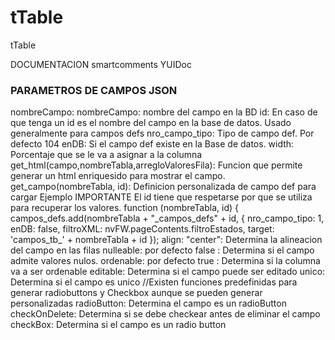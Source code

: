 # tTable
tTable

DOCUMENTACION
smartcomments 
YUIDoc


<p>
<h3> PARAMETROS DE CAMPOS JSON</h3>
     nombreCampo: nombreCampo: nombre del campo en la BD
    id: En caso de que tenga un id es el nombre del campo en la base de datos. Usado generalmente para campos defs
    nro_campo_tipo: Tipo de campo def. Por defecto 104
    enDB: Si el campo def existe en la Base de datos.
    width: Porcentaje que se le va a asignar a la columna
    get_html(campo,nombreTabla,arregloValoresFila): Funcion que permite generar un html enriquesido para mostrar el campo.
    get_campo(nombreTabla, id): Definicion personalizada de campo def para cargar
                                Ejemplo
                                IMPORTANTE El id tiene que respetarse por que se utiliza para recuperar los valores.
                                 function (nombreTabla, id) {
                                    campos_defs.add(nombreTabla + "_campos_defs" + id,
                                        {
                                            nro_campo_tipo: 1, enDB: false,
                                            filtroXML: nvFW.pageContents.filtroEstados,
                                            target: 'campos_tb_' + nombreTabla + id
                                        });
    align: "center": Determina la alineacion del campo en las filas
    nulleable: por defecto false : Determina si el campo admite valores nulos.
    ordenable: por defecto true : Determina si la columna va a ser ordenable
    editable: Determina si el campo puede ser editado
    unico: Determina si el campo es unico
    //Existen funciones predefinidas para generar radiobuttons y Checkbox aunque se pueden generar personalizadas
    radioButton: Determina el campo es un radioButton
    checkOnDelete: Determina si se debe checkear antes de eliminar el campo
    checkBox: Determina si el campo es un radio button
</p>